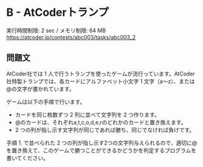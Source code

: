# B - AtCoderトランプ 
実行時間制限: 2 sec / メモリ制限: 64 MB
https://atcoder.jp/contests/abc003/tasks/abc003_2

## 問題文


AtCoder社では 1 人で行うトランプを使ったゲームが流行っています。AtCoder社特製トランプでは、各カードにアルファベット小文字 1 文字（a～z）、または@の文字が書かれています。

ゲームは以下の手順で行います。
- カードを同じ枚数ずつ 2 列に並べて文字列を 2 つ作ります。
- @のカードは、それぞれa,t,c,o,d,e,rのどれかのカードと置き換えます。
- 2 つの列が指し示す文字列が同じであれば勝ち、同じでなければ負けです。

手順 1. で並べられた 2 つの列が指し示す2つの文字列与えられるので、適切に@を置き換えて、このゲームで勝つことができるかどうかを判定するプログラムを書いてください。